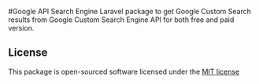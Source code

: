 #Google API Search Engine
Laravel package to get Google Custom Search results from Google Custom Search Engine API for both free and paid version.


## License
This package is open-sourced software licensed under the [MIT license](http://opensource.org/licenses/MIT) 
